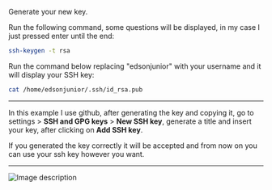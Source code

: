 Generate your new key.

Run the following command, some questions will be displayed, in my case I just pressed enter until the end:

``` bash
ssh-keygen -t rsa
```

Run the command below replacing "edsonjunior" with your username and it will display your SSH key:

``` bash
cat /home/edsonjunior/.ssh/id_rsa.pub
```

---

In this example I use github, after generating the key and copying it, go to settings > **SSH and GPG keys** > **New SSH key**, generate a title and insert your key, after clicking on **Add SSH key**.
 
If you generated the key correctly it will be accepted and from now on you can use your ssh key however you want.

---

![Image description](https://dev-to-uploads.s3.amazonaws.com/uploads/articles/ol4ljxgoek3llb4xbqz4.png)
